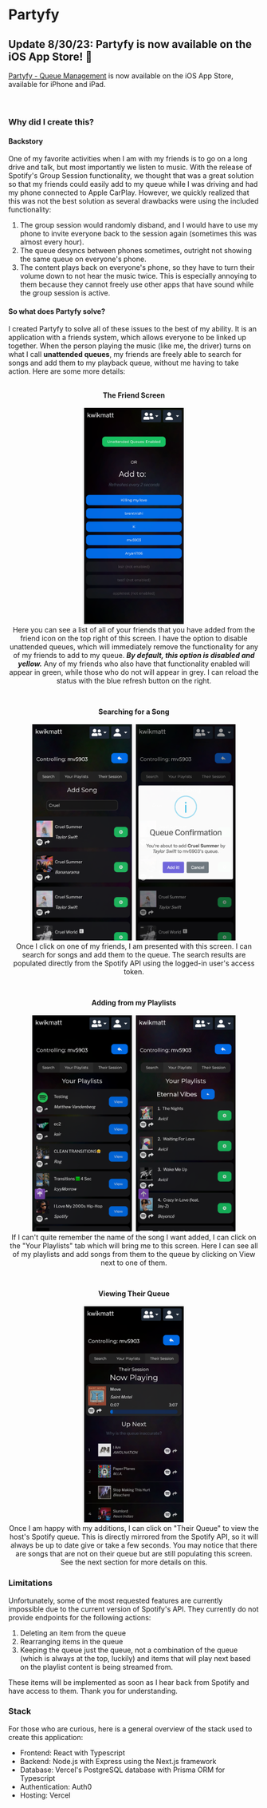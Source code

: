 # Partyfy

## Update 8/30/23: Partyfy is now available on the iOS App Store! 🎉
[Partyfy - Queue Management](https://apps.apple.com/us/app/partyfy-queue-management/id6463042237) is now available on the iOS App Store, available for iPhone and iPad.
<br><br><br>

### Why did I create this?

#### Backstory

One of my favorite activities when I am with my friends is to go on a long drive and talk, but most importantly we listen to music. With the release of Spotify's Group Session functionality, we thought that was a great solution so that my friends could easily add to my queue while I was driving and had my phone connected to Apple CarPlay. However, we quickly realized that this was not the best solution as several drawbacks were using the included functionality:
<br>
1. The group session would randomly disband, and I would have to use my phone to invite everyone back to the session again (sometimes this was almost every hour).
2. The queue desyncs between phones sometimes, outright not showing the same queue on everyone's phone.
3. The content plays back on everyone's phone, so they have to turn their volume down to not hear the music twice. This is especially annoying to them because they cannot freely use other apps that have sound while the group session is active.

#### So what does Partyfy solve?

I created Partyfy to solve all of these issues to the best of my ability. It is an application with a friends system, which allows everyone to be linked up together. When the person playing the music (like me, the driver) turns on what I call **unattended queues**, my friends are freely able to search for songs and add them to my playback queue, without me having to take action. Here are some more details:
<br><br>
<p align="center">
    <strong>The Friend Screen</strong><br><br>
    <img src="./readmeImages/friendscreen.png" width="200" style="text-align: center" />
    <br>
    Here you can see a list of all of your friends that you have added from the friend icon on the top right of this screen. I have the option to disable unattended queues, which will immediately remove the functionality for any of my friends to add to my queue. <i><strong>By default, this option is disabled and yellow.</strong></i> Any of my friends who also have that functionality enabled will appear in green, while those who do not will appear in grey. I can reload the status with the blue refresh button on the right.
</p>

<br>
<p align="center">
    <strong>Searching for a Song</strong><br><br>
    <img src="./readmeImages/search.png" width="200" style="text-align: center" />
        <img src="./readmeImages/queueconfirm.png" width="200" style="text-align: center; margin-left: 5px" />
    <br>
    Once I click on one of my friends, I am presented with this screen. I can search for songs and add them to the queue. The search results are populated directly from the Spotify API using the logged-in user's access token.
</p>

<br>
<p align="center">
    <strong>Adding from my Playlists</strong><br><br>
    <img src="./readmeImages/playlists.png" width="200" style="text-align: center" />
    <img src="./readmeImages/songsfromplaylist.png" width="200" style="text-align: center; margin-left: 5px" />
    <br>
    If I can't quite remember the name of the song I want added, I can click on the "Your Playlists" tab which will bring me to this screen. Here I can see all of my playlists and add songs from them to the queue by clicking on View next to one of them.
</p>

<br>
<p align="center">
    <strong>Viewing Their Queue</strong><br><br>
    <img src="./readmeImages/theirsession.png" width="200" style="text-align: center" />
    <br>
    Once I am happy with my additions, I can click on "Their Queue" to view the host's Spotify queue. This is directly mirrored from the Spotify API, so it will always be up to date give or take a few seconds. You may notice that there are songs that are not on their queue but are still populating this screen. See the next section for more details on this.
</p>


### Limitations
Unfortunately, some of the most requested features are currently impossible due to the current version of Spotify's API. They currently do not provide endpoints for the following actions:
1. Deleting an item from the queue
2. Rearranging items in the queue
3. Keeping the queue just the queue, not a combination of the queue (which is always at the top, luckily) and items that will play next based on the playlist content is being streamed from.

These items will be implemented as soon as I hear back from Spotify and have access to them. Thank you for understanding.

### Stack
For those who are curious, here is a general overview of the stack used to create this application:
- Frontend: React with Typescript
- Backend: Node.js with Express using the Next.js framework
- Database: Vercel's PostgreSQL database with Prisma ORM for Typescript
- Authentication: Auth0
- Hosting: Vercel
